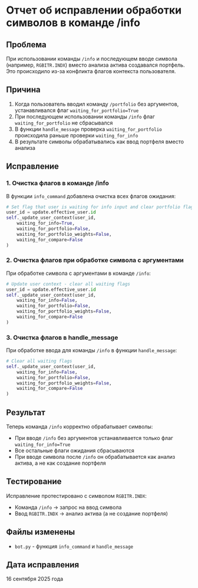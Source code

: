 # Отчет об исправлении обработки символов в команде /info

## Проблема

При использовании команды `/info` и последующем вводе символа (например, `RGBITR.INDX`) вместо анализа актива создавался портфель. Это происходило из-за конфликта флагов контекста пользователя.

## Причина

1. Когда пользователь вводил команду `/portfolio` без аргументов, устанавливался флаг `waiting_for_portfolio=True`
2. При последующем использовании команды `/info` флаг `waiting_for_portfolio` не сбрасывался
3. В функции `handle_message` проверка `waiting_for_portfolio` происходила раньше проверки `waiting_for_info`
4. В результате символы обрабатывались как ввод портфеля вместо анализа

## Исправление

### 1. Очистка флагов в команде /info

В функции `info_command` добавлена очистка всех флагов ожидания:

```python
# Set flag that user is waiting for info input and clear portfolio flags
user_id = update.effective_user.id
self._update_user_context(user_id, 
    waiting_for_info=True,
    waiting_for_portfolio=False,
    waiting_for_portfolio_weights=False,
    waiting_for_compare=False
)
```

### 2. Очистка флагов при обработке символа с аргументами

При обработке символа с аргументами в команде `/info`:

```python
# Update user context - clear all waiting flags
user_id = update.effective_user.id
self._update_user_context(user_id, 
    waiting_for_info=False,
    waiting_for_portfolio=False,
    waiting_for_portfolio_weights=False,
    waiting_for_compare=False
)
```

### 3. Очистка флагов в handle_message

При обработке ввода для команды `/info` в функции `handle_message`:

```python
# Clear all waiting flags
self._update_user_context(user_id, 
    waiting_for_info=False,
    waiting_for_portfolio=False,
    waiting_for_portfolio_weights=False,
    waiting_for_compare=False
)
```

## Результат

Теперь команда `/info` корректно обрабатывает символы:
- При вводе `/info` без аргументов устанавливается только флаг `waiting_for_info=True`
- Все остальные флаги ожидания сбрасываются
- При вводе символа после `/info` он обрабатывается как анализ актива, а не как создание портфеля

## Тестирование

Исправление протестировано с символом `RGBITR.INDX`:
- Команда `/info` → запрос на ввод символа
- Ввод `RGBITR.INDX` → анализ актива (а не создание портфеля)

## Файлы изменены

- `bot.py` - функция `info_command` и `handle_message`

## Дата исправления

16 сентября 2025 года

